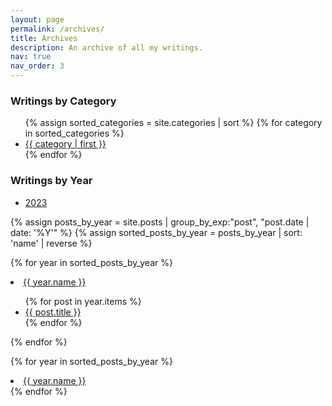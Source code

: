```yaml
---
layout: page
permalink: /archives/
title: Archives
description: An archive of all my writings.
nav: true
nav_order: 3
---
```


### Writings by Category
<ul>
{% assign sorted_categories = site.categories | sort %}
{% for category in sorted_categories %}
  <li><a href="{{ site.baseurl }}/blog/category/{{ category | first | slugify }}/">{{ category | first }}</a></li>
{% endfor %}
</ul>


### Writings by Year

- [2023](https://bmcardona.github.io/blog/2023/)

{% assign posts_by_year = site.posts | group_by_exp:"post", "post.date | date: '%Y'" %}
{% assign sorted_posts_by_year = posts_by_year | sort: 'name' | reverse %}

{% for year in sorted_posts_by_year %}
  <li><a href="#">{{ year.name }}</a></li>
  <ul>
    {% for post in year.items %}
      <li><a href="{{ post.url }}">{{ post.title }}</a></li>
    {% endfor %}
  </ul>
{% endfor %}

{% for year in sorted_posts_by_year %}
  <li><a href="{{ site.baseurl }}/blog/{{ year.name }}/">{{ year.name }}</a></li>
{% endfor %}



